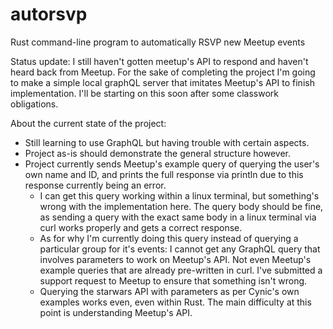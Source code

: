# autorsvp
Rust command-line program to automatically RSVP new Meetup events

Status update:
I still haven't gotten meetup's API to respond and haven't heard back from Meetup. For the sake of completing the project I'm going to make a simple local graphQL server that imitates Meetup's API to finish implementation. I'll be starting on this soon after some classwork obligations.

About the current state of the project:
  - Still learning to use GraphQL but having trouble with certain aspects.
  - Project as-is should demonstrate the general structure however.
  - Project currently sends Meetup's example query of querying the user's own name and ID, and prints the full response via println due to this response currently being an error.
    - I can get this query working within a linux terminal, but something's wrong with the implementation here. The query body should be fine, as sending a query with the exact same body in a linux terminal via curl works properly and gets a correct response.
    - As for why I'm currently doing this query instead of querying a particular group for it's events: I cannot get any GraphQL query that involves parameters to work on Meetup's API. Not even Meetup's example queries that are already pre-written in curl. I've submitted a support request to Meetup to ensure that something isn't wrong.
    - Querying the starwars API with parameters as per Cynic's own examples works even, even within Rust. The main difficulty at this point is understanding Meetup's API.
